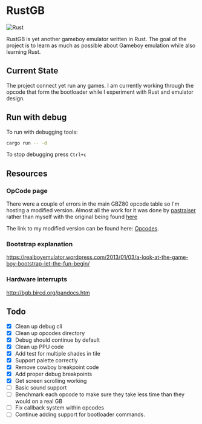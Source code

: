 # RustGB

![Rust](https://github.com/guydunton/rust-gb/workflows/Rust/badge.svg)

RustGB is yet another gameboy emulator written in Rust. The goal of the project is to learn as much as possible about Gameboy emulation while also learning Rust.

## Current State

The project connect yet run any games. I am currently working through the opcode that form the bootloader while I experiment with Rust and emulator design.

## Run with debug

To run with debugging tools:

```bash
cargo run -- -d
```

To stop debugging press `Ctrl+c`

## Resources

### OpCode page

There were a couple of errors in the main GBZ80 opcode table so I'm hosting a modified version. Almost all the work for it was done by [pastraiser](http://www.pastraiser.com/) rather than myself with the original being found [here](http://www.pastraiser.com/cpu/gameboy/gameboy_opcodes.html)

The link to my modified version can be found here: [Opcodes](https://www.guydunton.com/rust-gb/).

### Bootstrap explanation

https://realboyemulator.wordpress.com/2013/01/03/a-look-at-the-game-boy-bootstrap-let-the-fun-begin/

### Hardware interrupts

http://bgb.bircd.org/pandocs.htm

## Todo

- [x] Clean up debug cli
- [x] Clean up opcodes directory
- [x] Debug should continue by default
- [x] Clean up PPU code
- [x] Add test for multiple shades in tile
- [x] Support palette correctly
- [x] Remove cowboy breakpoint code
- [x] Add proper debug breakpoints
- [x] Get screen scrolling working
- [ ] Basic sound support
- [ ] Benchmark each opcode to make sure they take less time than they would on a real GB
- [ ] Fix callback system within opcodes
- [ ] Continue adding support for bootloader commands.
